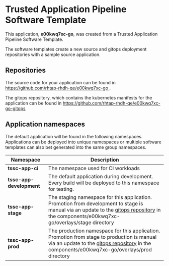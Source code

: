 # Trusted Application Pipeline Software Template

This application, **e00kwq7xc-go**, was created from a Trusted Application Pipeline Software Template.

The software templates create a new source and gitops deployment repositories with a sample source application. 

## Repositories

The source code for your application can be found in [https://github.com/rhtap-rhdh-qe/e00kwq7xc-go ](https://github.com/rhtap-rhdh-qe/e00kwq7xc-go ).
 
The gitops repository, which contains the kubernetes manifests for the application can be found in 
[https://github.com/rhtap-rhdh-qe/e00kwq7xc-go-gitops ](https://github.com/rhtap-rhdh-qe/e00kwq7xc-go-gitops ) 

## Application namespaces 

The default application will be found in the following namespaces. Applications can be deployed into unique namespaces or multiple software templates can also bet generated into the same group namespaces.  

|  Namespace   |  Description   |  
| -------- | -------- |
| **tssc-app-ci** | The namespace used for CI workloads |
| **tssc-app-development** | The default application during development. Every build will be deployed to this namespace for testing. |
| **tssc-app-stage** | The staging namespace for this application. Promotion from development to stage is manual via an update to the [gitops repository](https://github.com/rhtap-rhdh-qe/e00kwq7xc-go-gitops ) in the components/e00kwq7xc-go/overlays/stage directory |
| **tssc-app-prod** | The production namespace for this application. Promotion from stage to production is manual via an update to the [gitops repository](https://github.com/rhtap-rhdh-qe/e00kwq7xc-go-gitops ) in the components/e00kwq7xc-go/overlays/prod directory |